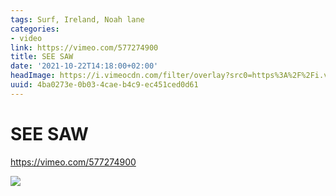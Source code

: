 ```yaml
---
tags: Surf, Ireland, Noah lane
categories:
- video
link: https://vimeo.com/577274900
title: SEE SAW
date: '2021-10-22T14:18:00+02:00'
headImage: https://i.vimeocdn.com/filter/overlay?src0=https%3A%2F%2Fi.vimeocdn.com%2Fvideo%2F1194628759-eef885c144bf3760cde35c38cc1c0eb6501528d8f0e7c45c268eb68cbe05e956-d_1280x720&src1=https%3A%2F%2Ff.vimeocdn.com%2Fimages_v6%2Fshare%2Fplay_icon_overlay.png
uuid: 4ba0273e-0b03-4cae-b4c9-ec451ced0d61
---
```


# SEE SAW

https://vimeo.com/577274900

![](https://i.vimeocdn.com/filter/overlay?src0=https%3A%2F%2Fi.vimeocdn.com%2Fvideo%2F1194628759-eef885c144bf3760cde35c38cc1c0eb6501528d8f0e7c45c268eb68cbe05e956-d_1280x720&src1=https%3A%2F%2Ff.vimeocdn.com%2Fimages_v6%2Fshare%2Fplay_icon_overlay.png)

